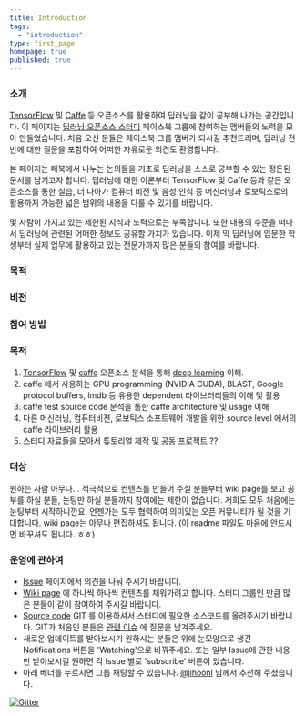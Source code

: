 ```yaml
---
title: Introduction
tags: 
  - "introduction"
type: first_page
homepage: true
published: true
---
```


### 소개
[TensorFlow](http://tensorflow.org/) 및 [Caffe](http://caffe.berkeleyvision.org/) 등 오픈소스를 활용하여 딥러닝을 같이 공부해 나가는 공간입니다. 
이 페이지는 [딥러닝 오픈소스 스터디](https://www.facebook.com/groups/caffestudy/) 페이스북 그룹에 참여하는 맴버들의 노력을 모아 만들었습니다.
처음 오신 분들은 페이스북 그룹 맴버가 되시길 추천드리며, 딥러닝 전반에 대한 질문을 포함하여 어떠한 자유로운 의견도 환영합니다.

본 페이지는 페북에서 나누는 논의들을 기초로 딥러닝을 스스로 공부할 수 있는 정돈된 문서를 남기고자 합니다. 딥러닝에 대한 이론부터 TensorFlow 및 Caffe 등과 같은 오픈소스를 통한 실습, 더 나아가 컴퓨터 비전 및 음성 인식 등 머신러닝과 로보틱스로의 활용까지 가능한 넓은 범위의 내용을 다룰 수 있기를 바랍니다.

몇 사람이 가지고 있는 제한된 지식과 노력으로는 부족합니다. 또한 내용의 수준을 떠나서 딥러닝에 관련된 어떠한 정보도 공유할 가치가 있습니다. 이제 막 딥러닝에 입문한 학생부터 실제 업무에 활용하고 있는 전문가까지 많은 분들의 참여를 바랍니다. 

### 목적 

### 비전 

### 참여 방법

### 목적
1. [TensorFlow](http://tensorflow.org/) 및 [caffe](http://caffe.berkeleyvision.org/) 오픈소스 분석을 통해 [deep learning](http://deeplearning.net/) 이해.
2. caffe 에서 사용하는 GPU programming (NVIDIA CUDA), BLAST, Google protocol buffers, lmdb 등 유용한 dependent 라이브러리들의 이해 및 활용
3. caffe test source code 분석을 통한 caffe architecture 및 usage 이해
4. 다른 머신러닝, 컴퓨터비젼, 로보틱스 소프트웨어 개발을 위한 source level 에서의 caffe 라이브러리 활용
5. 스터디 자료들을 모아서 튜토리얼 제작 및 공동 프로젝트 ??

### 대상
원하는 사람 아무나...
적극적으로 컨텐츠를 만들어 주실 분들부터 wiki page를 보고 공부를 하실 분들, 눈팅만 하실 분들까지 참여에는 제한이 없습니다. 저희도 모두 처음에는 눈팅부터 시작하니깐요. 언젠가는 모두 협력하여 의미있는 오픈 커뮤니티가 될 것을 기대합니다.
wiki page는 아무나 편집하셔도 됩니다. (이 readme 파일도 마음에 안드시면 바꾸셔도 됩니다. ㅎㅎ) 

### 운영에 관하여
* [Issue](https://github.com/koosyong/caffestudy/issues) 페이지에서 의견을 나눠 주시기 바랍니다.
* [Wiki page](https://github.com/koosyong/caffestudy/wiki) 에 하나씩 하나씩 컨텐츠를 채워가려고 합니다. 스터디 그룹인 만큼 많은 분들이 같이 참여하여 주시길 바랍니다. 
* [Source code](https://github.com/koosyong/caffestudy) GIT 를 이용하셔서 스터디에 필요한 소스코드를 올려주시기 바랍니다. GIT가 처음인 분들은 [관련 이슈](https://github.com/koosyong/caffestudy/issues/4) 에 질문을 남겨주세요.
* 새로운 업데이트를 받아보시기 원하시는 분들은 위에 눈모양으로 생긴 Notifications 버튼을 'Watching'으로 바꿔주세요. 또는 일부 Issue에 관한 내용만 받아보시길 원하면 각 Issue 별로 'subscribe' 버튼이 있습니다.
* 아래 베너를 누르시면 그룹 채팅할 수 있습니다. [@jihoonl](https://github.com/jihoonl) 님께서 추천해 주셨습니다.

[![Gitter](https://badges.gitter.im/Join%20Chat.svg)](https://gitter.im/koosyong/caffestudy?utm_source=badge&utm_medium=badge&utm_campaign=pr-badge&utm_content=body_badge)
